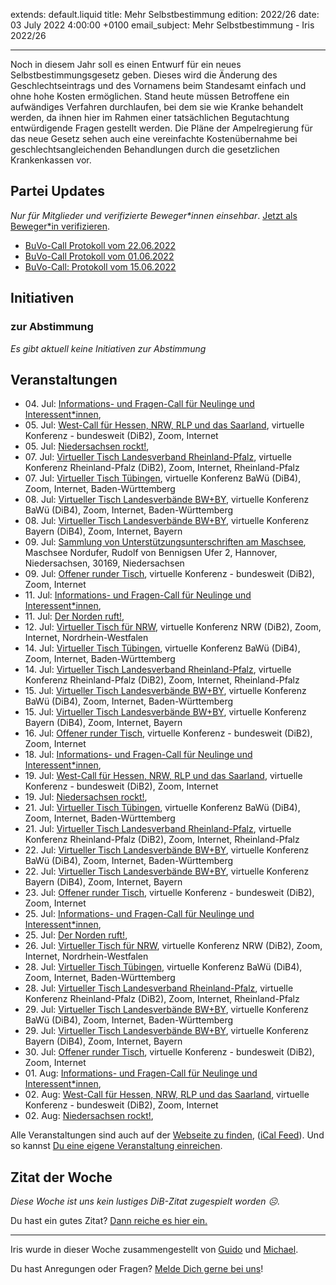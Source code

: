 
extends: default.liquid
title: Mehr Selbstbestimmung
edition: 2022/26
date: 03 July 2022 4:00:00 +0100
email_subject: Mehr Selbstbestimmung - Iris 2022/26

---
Noch in diesem Jahr soll es einen Entwurf für ein neues Selbstbestimmungsgesetz geben. Dieses wird die Änderung des Geschlechtseintrags und des Vornamens beim Standesamt einfach und ohne hohe Kosten ermöglichen.
Stand heute müssen Betroffene ein aufwändiges Verfahren durchlaufen, bei dem sie wie Kranke behandelt werden, da ihnen hier im Rahmen einer tatsächlichen Begutachtung entwürdigende Fragen gestellt werden.
Die Pläne der Ampelregierung für das neue Gesetz sehen auch eine vereinfachte Kostenübernahme bei geschlechtsangleichenden Behandlungen durch die gesetzlichen Krankenkassen vor.


## Partei Updates

_Nur für Mitglieder und verifizierte Beweger\*innen einsehbar_. [Jetzt als Beweger\*in verifizieren](https://bewegung.jetzt/bewegerin-werden/).

 - [BuVo-Call Protokoll vom 22.06.2022](https://marktplatz.bewegung.jetzt/t/buvo-call-protokoll-vom-22-06-2022/39505)
 - [BuVo-Call Protokoll vom 01.06.2022](https://marktplatz.bewegung.jetzt/t/buvo-call-protokoll-vom-01-06-2022/39503)
 - [BuVo-Call: Protokoll vom 15.06.2022](https://marktplatz.bewegung.jetzt/t/buvo-call-protokoll-vom-15-06-2022/39502)

## Initiativen

### zur Abstimmung
_Es gibt aktuell keine Initiativen zur Abstimmung_

## Veranstaltungen

 - 04.&nbsp;Jul: [Informations- und Fragen-Call für Neulinge und Interessent*innen](https://bewegung.jetzt/veranstaltungen/informations-und-fragen-call-fuer-neulinge-und-interessentinnen-2022-07-04/), 
 - 05.&nbsp;Jul: [West-Call für Hessen, NRW, RLP und das Saarland](https://bewegung.jetzt/veranstaltungen/west-call-fuer-hessen-nrw-rlp-und-das-saarland-2022-07-05/), virtuelle Konferenz - bundesweit (DiB2), Zoom, Internet
 - 05.&nbsp;Jul: [Niedersachsen rockt!](https://bewegung.jetzt/veranstaltungen/niedersachsen-call-2022-07-05/), 
 - 07.&nbsp;Jul: [Virtueller Tisch Landesverband Rheinland-Pfalz](https://bewegung.jetzt/veranstaltungen/virtueller-tisch-landesverband-rheinland-pfalz-2022-07-07/), virtuelle Konferenz Rheinland-Pfalz (DiB2), Zoom, Internet, Rheinland-Pfalz
 - 07.&nbsp;Jul: [Virtueller Tisch Tübingen](https://bewegung.jetzt/veranstaltungen/virtueller-tisch-tuebingen-2022-07-07/), virtuelle Konferenz BaWü (DiB4), Zoom, Internet, Baden-Württemberg
 - 08.&nbsp;Jul: [Virtueller Tisch Landesverbände BW+BY](https://bewegung.jetzt/veranstaltungen/virtueller-tisch-landesverbaende-bwby-3-2022-07-08/), virtuelle Konferenz BaWü (DiB4), Zoom, Internet, Baden-Württemberg
 - 08.&nbsp;Jul: [Virtueller Tisch Landesverbände BW+BY](https://bewegung.jetzt/veranstaltungen/virtueller-tisch-landesverbaende-bwby-2-2022-07-08/), virtuelle Konferenz Bayern (DiB4), Zoom, Internet, Bayern
 - 09.&nbsp;Jul: [Sammlung von Unterstützungsunterschriften am Maschsee](https://bewegung.jetzt/veranstaltungen/sammlung-von-unterstuetzungsunterschriften-am-maschsee/), Maschsee Nordufer, Rudolf von Bennigsen Ufer 2, Hannover, Niedersachsen, 30169, Niedersachsen
 - 09.&nbsp;Jul: [Offener runder Tisch](https://bewegung.jetzt/veranstaltungen/offener-runder-tisch-2022-07-09/), virtuelle Konferenz - bundesweit (DiB2), Zoom, Internet
 - 11.&nbsp;Jul: [Informations- und Fragen-Call für Neulinge und Interessent*innen](https://bewegung.jetzt/veranstaltungen/informations-und-fragen-call-fuer-neulinge-und-interessentinnen-2022-07-11/), 
 - 11.&nbsp;Jul: [Der Norden ruft!](https://bewegung.jetzt/veranstaltungen/der-norden-ruft-2022-07-11/), 
 - 12.&nbsp;Jul: [Virtueller Tisch für NRW](https://bewegung.jetzt/veranstaltungen/virtueller-tisch-landesverbaende-bwby-2022-07-12/), virtuelle Konferenz NRW (DiB2), Zoom, Internet, Nordrhein-Westfalen
 - 14.&nbsp;Jul: [Virtueller Tisch Tübingen](https://bewegung.jetzt/veranstaltungen/virtueller-tisch-tuebingen-2022-07-14/), virtuelle Konferenz BaWü (DiB4), Zoom, Internet, Baden-Württemberg
 - 14.&nbsp;Jul: [Virtueller Tisch Landesverband Rheinland-Pfalz](https://bewegung.jetzt/veranstaltungen/virtueller-tisch-landesverband-rheinland-pfalz-2022-07-14/), virtuelle Konferenz Rheinland-Pfalz (DiB2), Zoom, Internet, Rheinland-Pfalz
 - 15.&nbsp;Jul: [Virtueller Tisch Landesverbände BW+BY](https://bewegung.jetzt/veranstaltungen/virtueller-tisch-landesverbaende-bwby-3-2022-07-15/), virtuelle Konferenz BaWü (DiB4), Zoom, Internet, Baden-Württemberg
 - 15.&nbsp;Jul: [Virtueller Tisch Landesverbände BW+BY](https://bewegung.jetzt/veranstaltungen/virtueller-tisch-landesverbaende-bwby-2-2022-07-15/), virtuelle Konferenz Bayern (DiB4), Zoom, Internet, Bayern
 - 16.&nbsp;Jul: [Offener runder Tisch](https://bewegung.jetzt/veranstaltungen/offener-runder-tisch-2022-07-16/), virtuelle Konferenz - bundesweit (DiB2), Zoom, Internet
 - 18.&nbsp;Jul: [Informations- und Fragen-Call für Neulinge und Interessent*innen](https://bewegung.jetzt/veranstaltungen/informations-und-fragen-call-fuer-neulinge-und-interessentinnen-2022-07-18/), 
 - 19.&nbsp;Jul: [West-Call für Hessen, NRW, RLP und das Saarland](https://bewegung.jetzt/veranstaltungen/west-call-fuer-hessen-nrw-rlp-und-das-saarland-2022-07-19/), virtuelle Konferenz - bundesweit (DiB2), Zoom, Internet
 - 19.&nbsp;Jul: [Niedersachsen rockt!](https://bewegung.jetzt/veranstaltungen/niedersachsen-call-2022-07-19/), 
 - 21.&nbsp;Jul: [Virtueller Tisch Tübingen](https://bewegung.jetzt/veranstaltungen/virtueller-tisch-tuebingen-2022-07-21/), virtuelle Konferenz BaWü (DiB4), Zoom, Internet, Baden-Württemberg
 - 21.&nbsp;Jul: [Virtueller Tisch Landesverband Rheinland-Pfalz](https://bewegung.jetzt/veranstaltungen/virtueller-tisch-landesverband-rheinland-pfalz-2022-07-21/), virtuelle Konferenz Rheinland-Pfalz (DiB2), Zoom, Internet, Rheinland-Pfalz
 - 22.&nbsp;Jul: [Virtueller Tisch Landesverbände BW+BY](https://bewegung.jetzt/veranstaltungen/virtueller-tisch-landesverbaende-bwby-3-2022-07-22/), virtuelle Konferenz BaWü (DiB4), Zoom, Internet, Baden-Württemberg
 - 22.&nbsp;Jul: [Virtueller Tisch Landesverbände BW+BY](https://bewegung.jetzt/veranstaltungen/virtueller-tisch-landesverbaende-bwby-2-2022-07-22/), virtuelle Konferenz Bayern (DiB4), Zoom, Internet, Bayern
 - 23.&nbsp;Jul: [Offener runder Tisch](https://bewegung.jetzt/veranstaltungen/offener-runder-tisch-2022-07-23/), virtuelle Konferenz - bundesweit (DiB2), Zoom, Internet
 - 25.&nbsp;Jul: [Informations- und Fragen-Call für Neulinge und Interessent*innen](https://bewegung.jetzt/veranstaltungen/informations-und-fragen-call-fuer-neulinge-und-interessentinnen-2022-07-25/), 
 - 25.&nbsp;Jul: [Der Norden ruft!](https://bewegung.jetzt/veranstaltungen/der-norden-ruft-2022-07-25/), 
 - 26.&nbsp;Jul: [Virtueller Tisch für NRW](https://bewegung.jetzt/veranstaltungen/virtueller-tisch-landesverbaende-bwby-2022-07-26/), virtuelle Konferenz NRW (DiB2), Zoom, Internet, Nordrhein-Westfalen
 - 28.&nbsp;Jul: [Virtueller Tisch Tübingen](https://bewegung.jetzt/veranstaltungen/virtueller-tisch-tuebingen-2022-07-28/), virtuelle Konferenz BaWü (DiB4), Zoom, Internet, Baden-Württemberg
 - 28.&nbsp;Jul: [Virtueller Tisch Landesverband Rheinland-Pfalz](https://bewegung.jetzt/veranstaltungen/virtueller-tisch-landesverband-rheinland-pfalz-2022-07-28/), virtuelle Konferenz Rheinland-Pfalz (DiB2), Zoom, Internet, Rheinland-Pfalz
 - 29.&nbsp;Jul: [Virtueller Tisch Landesverbände BW+BY](https://bewegung.jetzt/veranstaltungen/virtueller-tisch-landesverbaende-bwby-3-2022-07-29/), virtuelle Konferenz BaWü (DiB4), Zoom, Internet, Baden-Württemberg
 - 29.&nbsp;Jul: [Virtueller Tisch Landesverbände BW+BY](https://bewegung.jetzt/veranstaltungen/virtueller-tisch-landesverbaende-bwby-2-2022-07-29/), virtuelle Konferenz Bayern (DiB4), Zoom, Internet, Bayern
 - 30.&nbsp;Jul: [Offener runder Tisch](https://bewegung.jetzt/veranstaltungen/offener-runder-tisch-2022-07-30/), virtuelle Konferenz - bundesweit (DiB2), Zoom, Internet
 - 01.&nbsp;Aug: [Informations- und Fragen-Call für Neulinge und Interessent*innen](https://bewegung.jetzt/veranstaltungen/informations-und-fragen-call-fuer-neulinge-und-interessentinnen-2022-08-01/), 
 - 02.&nbsp;Aug: [West-Call für Hessen, NRW, RLP und das Saarland](https://bewegung.jetzt/veranstaltungen/west-call-fuer-hessen-nrw-rlp-und-das-saarland-2022-08-02/), virtuelle Konferenz - bundesweit (DiB2), Zoom, Internet
 - 02.&nbsp;Aug: [Niedersachsen rockt!](https://bewegung.jetzt/veranstaltungen/niedersachsen-call-2022-08-02/),

Alle Veranstaltungen sind auch auf der [Webseite zu finden](https://bewegung.jetzt/veranstaltungen/), ([iCal Feed](https://bewegung.jetzt/?ical=1)). Und so kannst [Du eine eigene Veranstaltung einreichen](https://marktplatz.bewegung.jetzt/t/eine-veranstaltung-auf-der-webseite-einreichen/21379).


## Zitat der Woche
_Diese Woche ist uns kein lustiges DiB-Zitat zugespielt worden ☹._

Du hast ein gutes Zitat? [Dann reiche es hier ein.](https://marktplatz.bewegung.jetzt/t/fortsetzung-lustige-dib-zitate/24431)


---

Iris wurde in dieser Woche zusammengestellt von [Guido](https://marktplatz.bewegung.jetzt/u/Guido/) und [Michael](https://marktplatz.bewegung.jetzt/u/MichaelVoss/).

Du hast Anregungen oder Fragen? [Melde Dich gerne bei uns](https://marktplatz.bewegung.jetzt/t/neu-iris-die-woechtliche-zusammenfasssung-zum-sonntagsbrunch/10990)!


